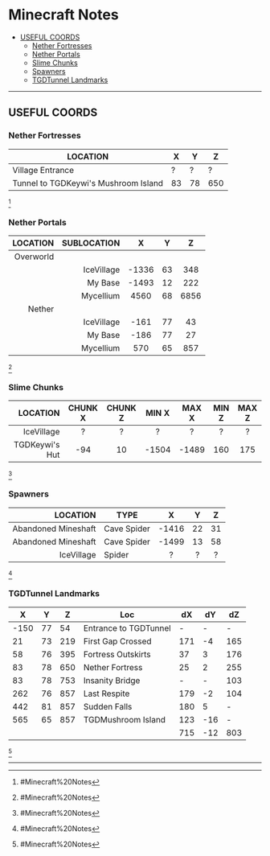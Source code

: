 # Minecraft Notes

-   [USEFUL COORDS]
    -   [Nether Fortresses]
    -   [Nether Portals]
    -   [Slime Chunks]
    -   [Spawners]
    -   [TGDTunnel Landmarks]

---

## USEFUL COORDS

### Nether Fortresses

| LOCATION                             | X   | Y   | Z   |
| ------------------------------------ | --- | --- | --- |
| Village Entrance                     | ?   | ?   | ?   |
| Tunnel to TGDKeywi's Mushroom Island | 83  | 78  | 650 |

[^ Top]

### Nether Portals

|  LOCATION | SUBLOCATION |   X   |  Y  |  Z   |
| --------: | ----------: | :---: | :-: | :--: |
| Overworld |
|           |  IceVillage | -1336 | 63  | 348  |
|           |     My Base | -1493 | 12  | 222  |
|           |   Mycellium | 4560  | 68  | 6856 |
|    Nether |
|           |  IceVillage | -161  | 77  |  43  |
|           |     My Base | -186  | 77  |  27  |
|           |   Mycellium |  570  | 65  | 857  |

[^ Top]

### Slime Chunks

|       LOCATION | CHUNK X | CHUNK Z | MIN X | MAX X | MIN Z | MAX Z |
| -------------: | :-----: | :-----: | :---: | :---: | :---: | :---: |
|     IceVillage |    ?    |    ?    |   ?   |   ?   |   ?   |   ?   |
| TGDKeywi's Hut |   -94   |   10    | -1504 | -1489 |  160  |  175  |

[^ Top]

### Spawners

|            LOCATION | TYPE        |   X   |  Y  |  Z  |
| ------------------: | ----------- | :---: | :-: | :-: |
| Abandoned Mineshaft | Cave Spider | -1416 | 22  | 31  |
| Abandoned Mineshaft | Cave Spider | -1499 | 13  | 58  |
|          IceVillage | Spider      |   ?   |  ?  |  ?  |

[^ Top]

### TGDTunnel Landmarks

| X    | Y   | Z   | Loc                   | dX  | dY  | dZ  |
| ---- | --- | --- | --------------------- | --- | --- | --- |
| -150 | 77  | 54  | Entrance to TGDTunnel | -   | -   | -   |
| 21   | 73  | 219 | First Gap Crossed     | 171 | -4  | 165 |
| 58   | 76  | 395 | Fortress Outskirts    | 37  | 3   | 176 |
| 83   | 78  | 650 | Nether Fortress       | 25  | 2   | 255 |
| 83   | 78  | 753 | Insanity Bridge       | -   | -   | 103 |
| 262  | 76  | 857 | Last Respite          | 179 | -2  | 104 |
| 442  | 81  | 857 | Sudden Falls          | 180 | 5   | -   |
| 565  | 65  | 857 | TGDMushroom Island    | 123 | -16 | -   |
|      |     |     |                       | 715 | -12 | 803 |

[^ Top]

---

[useful coords]: #USEFUL%20COORDS
[nether fortresses]: #Nether%20Fortresses
[nether portals]: #Nether%20Portals
[slime chunks]: #Slime%20Chunks
[spawners]: #Spawners
[tgdtunnel landmarks]: #TGDTunnel%20Landmarks

[^ top]: #Minecraft%20Notes
